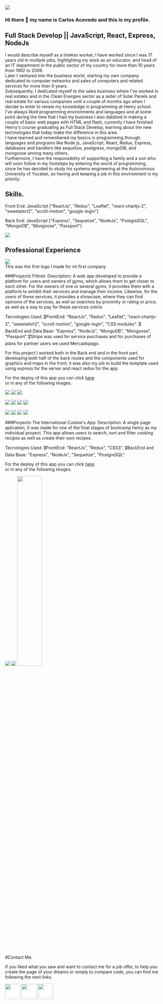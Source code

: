 <p align='left'>
    <img src='./Imagenes/1kc1.gif' />
</p>

<!-- ![Hi, I'm Wanda](https://github.com/WanCirone/wancirone/blob/main/assets/hi.gif) -->
### Hi there 👋 my name is Carlos Acevedo and this is my profile.

## Full Stack Develop || JavaScript, React, Express, NodeJs

<p align='left'>
I would describe myself as a tireless worker, I have worked since I was 17 years old in multiple jobs,
highlighting my work as an educator, and head of an IT department in the public sector of my country for more than 10 years from 1992 to 2009.</br>
Later I ventured into the business world, starting my own company dedicated to computer networks and sales of computers and related services for more than 6 years.</br>
Subsequently, I dedicated myself to the sales business where I've worked in real estates and in the Clean Energies sector as a seller of Solar Panels and real estate for various companies until a couple of months ago when I decide to enter to renew my knowledge in programming at Henry school.</br>
I've always liked programming environments and languages and at some point during the time that I had my business I also dabbled in making a couple of basic web pages with HTML and flash, currently I have finished Henry's course graduating as Full Stack Develop, learning about the new technologies that today make the difference in this area.</br>
I have learned and remembered my basics in programming through languages ​​and programs like Node js, JavaScript, React, Redux, Express, databases and handlers like sequelize, postgress, mongoDB, and mongoose among many others.</br>
Furthermore, I have the responsibility of supporting a family and a son who will soon follow in my footsteps by entering the world of programming, since he has decided to study his systems engineering at the Autonomous University of Yucatan, so having and keeping a job in this environment is my priority.</br>
</p>

## Skills.

<p>
Front End: JavaScript ["ReactJs", "Redux", "Leaflet", "react-chartjs-2", "sweetalert2", "scroll-motion", "google-login"]

Back End: JavaScript ["Express", "Sequelize", "NodeJs", "PostgreSQL", "MongoDB", "Mongoose", "Passport"]
</p>
<p align='left'>
    <img src='./Imagenes/teclado-mundo-codigo.jpg' />
</p>


## Professional Experience

<p align='left'>
    <img src='./Imagenes/Logo completo D Charly.jpg' />
    <br/>This was the first logo I made for mi first company
</p>
<p>
###Proyecto Fittnet:
    Description: A web app developed to provide a platform for users and owners of gyms, which allows them to get closer to each other.
    For the owners of one or several gyms, it provides them with a platform to exhibit their services and manage their income.
    Likewise, for the users of these services, it provides a showcase, where they can find opinions of the services, as well as searches by proximity or rating or price, as well as a way to pay for these services online.
    
 Tecnologies Used:
🎖️FrontEnd: "ReactJs", "Redux", "Leaflet", "react-chartjs-2", "sweetalert2", "scroll-motion", "google-login", "CSS modules".
🎖️BackEnd and Data Base: "Express", "NodeJs", "MongoDB", "Mongoose", "Passport" 
🎖️Stripe was used for service purchases and for purchases of plans for partner users we used Mercadopago.

For this project I worked both in the Back end and in the front part, developing both half of the back routes and the components used for graphics and maps in the front; it was also my job to build the template used using express for the server and react redux for the app.

For the deploy of this app you can click <a href="https://fittnet-g11.vercel.app/" target="_blank" rel="noopener noreferrer">here</a></br>
or in any of the following images.
</p>

<p>
  <a href="https://fittnet-g11.vercel.app/" target="_blank" rel="noopener noreferrer"><img src="./Imagenes/fittnet/landing.png"></a>
  <a href="https://fittnet-g11.vercel.app/" target="_blank" rel="noopener noreferrer"><img src="./Imagenes/fittnet/registro.png"></a>
  <a href="https://fittnet-g11.vercel.app/" target="_blank" rel="noopener noreferrer"><img src="./Imagenes/fittnet/login.png"></a>
</p>
<p>
  <a href="https://fittnet-g11.vercel.app/" target="_blank" rel="noopener noreferrer"><img src="./Imagenes/fittnet/user-home-gyms cards.png"></a>
  <a href="https://fittnet-g11.vercel.app/" target="_blank" rel="noopener noreferrer"><img src="./Imagenes/fittnet/user-formulario-edicion-perfil.png"></a>
  <a href="https://fittnet-g11.vercel.app/" target="_blank" rel="noopener noreferrer"><img src="./Imagenes/fittnet/user-corrito-compras.png"></a>
  <a href="https://fittnet-g11.vercel.app/" target="_blank" rel="noopener noreferrer"><img src="./Imagenes/fittnet/user-corrito-compras.png"></a>
</p>
<p>
  <a href="https://fittnet-g11.vercel.app/" target="_blank" rel="noopener noreferrer"><img src="./Imagenes/fittnet/partner-home.png"></a>
  <a href="https://fittnet-g11.vercel.app/" target="_blank" rel="noopener noreferrer"><img src="./Imagenes/fittnet/partner-gyms.pngg"></a>
  <a href="https://fittnet-g11.vercel.app/" target="_blank" rel="noopener noreferrer"><img src="./Imagenes/fittnet/partner-plans.png"></a>
  <a href="https://fittnet-g11.vercel.app/" target="_blank" rel="noopener noreferrer"><img src="./Imagenes/fittnet/partner-gyms-edicion.png"></a>
</p>


<p>
###Proyecto The International Cuisine's App:
    Description: A single page aplication, It was made for one of the final stages of bootcamp henry as my individual proyect.
    This app allows users to search, sort and filter cooking recipes as well as create their own recipes.
    
 Tecnologies Used:
🎖️FrontEnd: "ReactJs", "Redux", "CSS3".
🎖️BackEnd and Data Base: "Express", "NodeJs", "Sequelize", "PostgreSQL" 

For the deploy of this app you can click <a href="https://cuisines-app-demo.vercel.app/" target="_blank">here</a></br>
or in any of the following images.
</p>

<p>
<a href="https://cuisines-app-demo.vercel.app/" target="_blank" rel="noopener noreferrer"><img src="./Imagenes/cuisine-app/landing.png"></a>
<a href="https://cuisines-app-demo.vercel.app/" target="_blank" rel="noopener noreferrer"><img src="./Imagenes/cuisine-app/home.png"></a>
<a href="https://cuisines-app-demo.vercel.app/" target="_blank" rel="noopener noreferrer"><img style="width: 40%;" src="./Imagenes/cuisine-app/formulario de creacion de recetas.png"></a>
</p>


#Contact Me:

<p>If you liked what you saw and want to contact me for a job offer, to help you create the page of your dreams or simply to compare code, you can find me following the next links.
</p>
<a href="mailto:charlyacevedo@hotmail.com?subject=Hola quiero contactarte para un proyecto sobre una pagina web body=Quisiera%20m%C3%A1s%20informaci%C3%B3n%20sobre%20como%20puedes%20crearme%20un%20sitio%20web%20personalizado" target="_blank" rel="noopener noreferrer"><img style="width: 50px;" src="./Imagenes/Email-Logo.png"></a>
  <a href="https://www.linkedin.com/in/carlos-acevedo-full-stack-dev/" target="_blank" rel="noopener noreferrer"><img style="width: 50px;" src="./Imagenes/logolinkedin.jpg"></a>
  <a href="https://wa.me/+529992705023/?text=Hola quisiera mas informacion por que quiero contratar tus servicios como desarrollador web" target="_blank" rel="noopener noreferrer"><img  style="width: 50px;" src="./Imagenes/pngtree-whatsapp-icon-logo-png-image_771436.jpg"></a>
